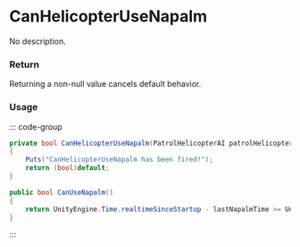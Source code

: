 # CanHelicopterUseNapalm
<Badge type="info" text="Vehicle"/><Badge type="danger" text="Carbon Compatible"/><Badge type="warning" text="Oxide Compatible"/>
No description.
### Return
Returning a non-null value cancels default behavior.

### Usage
::: code-group
```csharp [Example]
private bool CanHelicopterUseNapalm(PatrolHelicopterAI patrolHelicopterAI)
{
	Puts("CanHelicopterUseNapalm has been fired!");
	return (bool)default;
}
```
```csharp [Source — Assembly-CSharp @ PatrolHelicopterAI]
public bool CanUseNapalm()
{
	return UnityEngine.Time.realtimeSinceStartup - lastNapalmTime >= UnityEngine.Random.Range(25f, 35f);
}

```
:::
